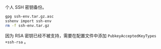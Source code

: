个人 SSH 密钥备份。

```sh
gpg ssh-env.tar.gz.asc
sshenv import ssh-env
rm -f ssh-env.tar.gz
```

因为 RSA 密钥已经不被支持，需要在配置文件中添加 `PubkeyAcceptedKeyTypes +ssh-rsa` 。
